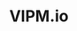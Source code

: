 ---
title: "VIPM.io"
externalUrl: https://vipm.io
summary: "Where the community shares LabVIEW tools. Thousands of developers and companies use VIPM to find, share, and manage their LabVIEW code reuse and tools."
showSummary: true
categories:
 - "Get Code"
tags:
 - "Open-source"
 - "Code"
 - "Online"
---